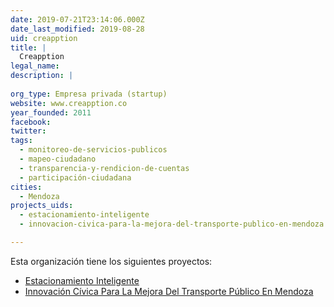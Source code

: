 ```yaml
---
date: 2019-07-21T23:14:06.000Z
date_last_modified: 2019-08-28
uid: creapption
title: |
  Creapption
legal_name: 
description: |
  
org_type: Empresa privada (startup)
website: www.creapption.co
year_founded: 2011
facebook: 
twitter: 
tags:
  - monitoreo-de-servicios-publicos
  - mapeo-ciudadano
  - transparencia-y-rendicion-de-cuentas
  - participación-ciudadana
cities: 
  - Mendoza
projects_uids:
  - estacionamiento-inteligente
  - innovacion-civica-para-la-mejora-del-transporte-publico-en-mendoza

---
```


Esta organización tiene los siguientes proyectos:

- [Estacionamiento Inteligente](/proyectos/estacionamiento-inteligente)
- [Innovación Cívica Para La Mejora Del Transporte Público En Mendoza](/proyectos/innovacion-civica-para-la-mejora-del-transporte-publico-en-mendoza)
